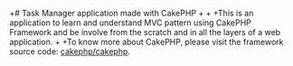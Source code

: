 +# Task Manager application made with CakePHP
+
+
+This is an application to learn and understand MVC pattern using CakePHP Framework and be involve from the scratch and in all the layers of a web application. 
+
+To know more about CakePHP, please visit the framework source code: [cakephp/cakephp](https://github.com/cakephp/cakephp).